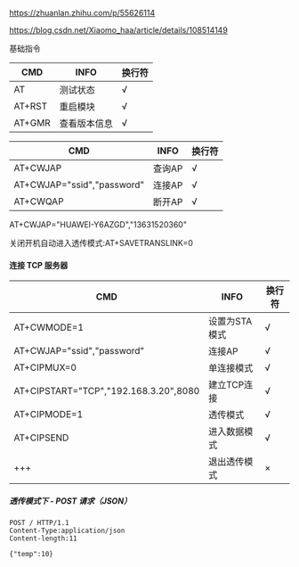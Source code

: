 ﻿https://zhuanlan.zhihu.com/p/55626114

https://blog.csdn.net/Xiaomo_haa/article/details/108514149



基础指令

| CMD    | INFO         | 换行符 |
| ------ | ------------ | ------ |
| AT     | 测试状态     | √      |
| AT+RST | 重启模块     | √      |
| AT+GMR | 查看版本信息 | √      |



| CMD                        | INFO   | 换行符 |
| -------------------------- | ------ | ------ |
| AT+CWJAP                   | 查询AP | √      |
| AT+CWJAP="ssid","password" | 连接AP | √      |
| AT+CWQAP                   | 断开AP | √      |

AT+CWJAP="HUAWEI-Y6AZGD","13631520360"

关闭开机自动进入透传模式:AT+SAVETRANSLINK=0 

#### 连接 TCP 服务器

| CMD                                   | INFO          | 换行符 |
| ------------------------------------- | ------------- | ------ |
| AT+CWMODE=1                           | 设置为STA模式 | √      |
| AT+CWJAP="ssid","password"            | 连接AP        | √      |
| AT+CIPMUX=0                           | 单连接模式    | √      |
| AT+CIPSTART="TCP","192.168.3.20",8080 | 建立TCP连接   | √      |
| AT+CIPMODE=1                          | 透传模式      | √      |
| AT+CIPSEND                            | 进入数据模式  | √      |
| +++                                   | 退出透传模式  | ×      |

##### 透传模式下 - POST 请求（JSON）

```上传数据
POST / HTTP/1.1
Content-Type:application/json
Content-length:11

{"temp":10}
```
